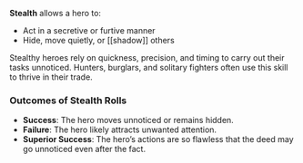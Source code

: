**Stealth** allows a hero to:

- Act in a secretive or furtive manner  
- Hide, move quietly, or [[shadow]] others  

Stealthy heroes rely on quickness, precision, and timing to carry out their tasks unnoticed. Hunters, burglars, and solitary fighters often use this skill to thrive in their trade.

### Outcomes of Stealth Rolls
- **Success**: The hero moves unnoticed or remains hidden.  
- **Failure**: The hero likely attracts unwanted attention.  
- **Superior Success**: The hero’s actions are so flawless that the deed may go unnoticed even after the fact.  
